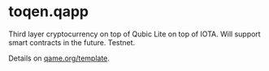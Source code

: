 # toqen.qapp
Third layer cryptocurrency on top of Qubic Lite on top of IOTA. Will support smart contracts in the future. Testnet.

Details on [qame.org/template](http://qame.org/toqen).
